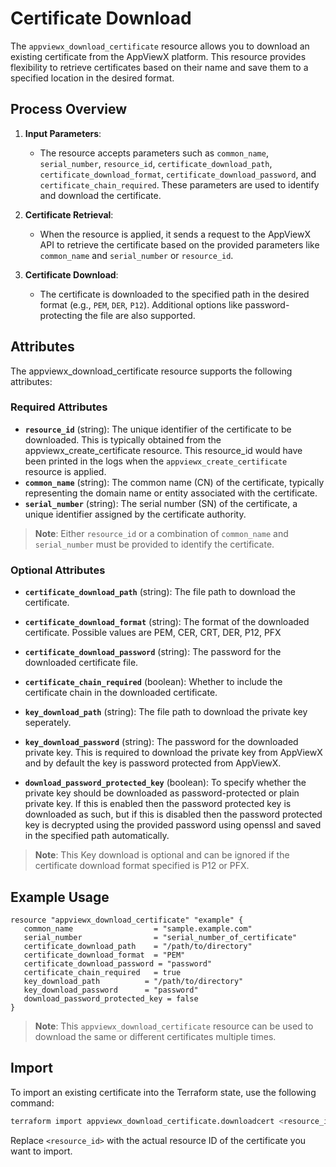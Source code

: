 # Certificate Download

The `appviewx_download_certificate` resource allows you to download an existing certificate from the AppViewX platform. This resource provides flexibility to retrieve certificates based on their name and save them to a specified location in the desired format.

## Process Overview

1. **Input Parameters**:
   - The resource accepts parameters such as `common_name`, `serial_number`, `resource_id`, `certificate_download_path`, `certificate_download_format`, `certificate_download_password`, and `certificate_chain_required`. These parameters are used to identify and download the certificate.

2. **Certificate Retrieval**:
   - When the resource is applied, it sends a request to the AppViewX API to retrieve the certificate based on the provided parameters like `common_name` and `serial_number` or `resource_id`.

3. **Certificate Download**:
   - The certificate is downloaded to the specified path in the desired format (e.g., `PEM`, `DER`, `P12`). Additional options like password-protecting the file are also supported.


## Attributes
The appviewx_download_certificate resource supports the following attributes:

### Required Attributes
- **`resource_id`** (string): The unique identifier of the certificate to be downloaded. This is typically obtained from the appviewx_create_certificate resource. This resource_id would have been printed in the logs when the `appviewx_create_certificate` resource is applied.
- **`common_name`** (string): The common name (CN) of the certificate, typically representing the domain name or entity associated with the certificate.
- **`serial_number`** (string): The serial number (SN) of the certificate, a unique identifier assigned by the certificate authority.

> **Note**: Either `resource_id` or a combination of `common_name` and `serial_number` must be provided to identify the certificate.

### Optional Attributes

- **`certificate_download_path`** (string): The file path to download the certificate.
- **`certificate_download_format`** (string): The format of the downloaded certificate. Possible values are PEM, CER, CRT, DER, P12, PFX
- **`certificate_download_password`** (string): The password for the downloaded certificate file.
- **`certificate_chain_required`** (boolean): Whether to include the certificate chain in the downloaded certificate.

- **`key_download_path`** (string): The file path to download the private key seperately.
- **`key_download_password`** (string): The password for the downloaded private key. This is required to download the private key from AppViewX and by default the key is password protected from AppViewX.
- **`download_password_protected_key`** (boolean): To specify whether the private key should be downloaded as password-protected or plain private key. If this is enabled then the password protected key is downloaded as such, but if this is disabled then the password protected key is decrypted using the provided password using openssl and saved in the specified path automatically.
> **Note**: This Key download is optional and can be ignored if the certificate download format specified is P12 or PFX.


## Example Usage
```hcl
resource "appviewx_download_certificate" "example" {
   common_name                  = "sample.example.com"
   serial_number                = "serial_number_of_certificate"
   certificate_download_path    = "/path/to/directory"
   certificate_download_format  = "PEM"
   certificate_download_password = "password"
   certificate_chain_required   = true
   key_download_path          = "/path/to/directory"
   key_download_password      = "password"
   download_password_protected_key = false
}
```
> **Note**: This `appviewx_download_certificate` resource can be used to download the same or different certificates multiple times.

## Import

To import an existing certificate into the Terraform state, use the following command:

```bash
terraform import appviewx_download_certificate.downloadcert <resource_id>
```

Replace `<resource_id>` with the actual resource ID of the certificate you want to import.

